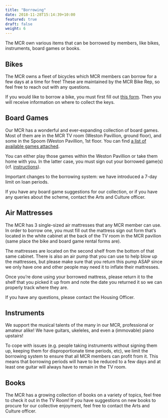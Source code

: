 ```yaml
---
title: "Borrowing"
date: 2018-11-28T15:14:39+10:00
featured: true
draft: false
weight: 6
---
```


The MCR own various items that can be borrowed by members, like bikes, instruments, board games or books. 

## Bikes

The MCR owns a fleet of bicycles which MCR members can borrow for a few days at a time for free! These are maintained by the MCR Bike Rep, so feel free to reach out with any questions.

If you would like to borrow a bike, you must first fill out [this form](https://forms.office.com/r/Amnk9GHMAE). Then you will receive information on where to collect the keys.

## Board Games

Our MCR has a wonderful and ever-expanding collection of board games. Most of them are in the MCR TV room (Weston Pavillion, ground floor), and some in the Spoom (Weston Pavillion, 1st floor. You can find [a list of available games attached](/docs/Gameslist.pdf).

You can either play those games within the Weston Pavillion or take them home with you. In the latter case, you must sign out your borrowed game(s) (cf. [instructions](/docs/Instructions_games.pdf)).

Important changes to the borrowing system: we have introduced a 7-day limit on loan periods.

If you have any board game suggestions for our collection, or if you have any queries about the scheme, contact the Arts and Culture officer. 

## Air Mattresses

The MCR has 3 single-sized air mattresses that any MCR member can use. In order to borrow one, you must fill out the mattress sign out form that’s located in the white cabinet at the back of the TV room in the MCR pavilion (same place the bike and board game rental forms are). 

The mattresses are located on the second shelf from the bottom of that same cabinet. There is also an air pump that you can use to help blow up the mattresses, but please make sure that you return this pump ASAP since we only have one and other people may need it to inflate their mattresses. 

Once you’re done using your borrowed mattress, please return it to the shelf that you picked it up from and note the date you returned it so we can properly track where they are. 

If you have any questions, please contact the Housing Officer.

## Instruments

We support the musical talents of the many in our MCR, professional or amateur alike! We have guitars, ukeleles, and even a (immovable) piano upstairs!

To cope with issues (e.g. people taking instruments without signing them up, keeping them for disproportionate time periods, etc), we limit the borrowing system to ensure that all MCR members can profit from it. This means that borrowing periods will have to be reduced to a few days and at least one guitar will always have to remain in the TV room.


## Books

The MCR has a growing collection of books on a variety of topics, feel free to check it out in the TV Room! If you have suggestions on new books to procure for our collective enjoyment, feel free to contact the Arts and Culture officer.
